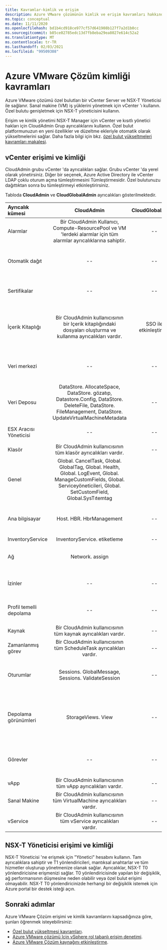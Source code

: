 ```yaml
---
title: Kavramlar-kimlik ve erişim
description: Azure VMware çözümünün kimlik ve erişim kavramları hakkında bilgi edinin
ms.topic: conceptual
ms.date: 11/11/2020
ms.openlocfilehash: bd1b4cd918ce977cf57d641908b127f7a2d1b0cc
ms.sourcegitcommit: b85ce02785edc13d7fb8eba29ea8027e614c52a2
ms.translationtype: MT
ms.contentlocale: tr-TR
ms.lasthandoff: 02/03/2021
ms.locfileid: "99509308"
---
```

# <a name="azure-vmware-solution-identity-concepts"></a>Azure VMware Çözüm kimliği kavramları

Azure VMware çözümü özel bulutları bir vCenter Server ve NSX-T Yöneticisi ile sağlanır. Sanal makine (VM) iş yüklerini yönetmek için vCenter 'ı kullanın. Özel bulutu genişletmek için NSX-T yöneticisini kullanın.

Erişim ve kimlik yönetimi NSX-T Manager için vCenter ve kısıtlı yönetici hakları için CloudAdmin Grup ayrıcalıklarını kullanın. Özel bulut platformunuzun en yeni özellikler ve düzeltme ekleriyle otomatik olarak yükseltmelerini sağlar.  Daha fazla bilgi için bkz. [özel bulut yükseltmeleri kavramları makalesi][concepts-upgrades].

## <a name="vcenter-access-and-identity"></a>vCenter erişimi ve kimliği

CloudAdmin grubu vCenter 'da ayrıcalıkları sağlar. Grubu vCenter 'da yerel olarak yönetirsiniz. Diğer bir seçenek, Azure Active Directory ile vCenter LDAP çoklu oturum açma tümleştirmesini Tümleştirmesidir. Özel bulutunuzu dağıttıktan sonra bu tümleştirmeyi etkinleştirirsiniz. 

Tabloda **CloudAdmin** ve **CloudGlobalAdmin** ayrıcalıkları gösterilmektedir.

|  Ayrıcalık kümesi           | CloudAdmin | CloudGlobalAdmin | Yorum |
| :---                     |    :---:   |       :---:      |   :--:  |
|  Alarmlar                  | Bir CloudAdmin Kullanıcı, Compute-ResourcePool ve VM 'lerdeki alarmlar için tüm alarmlar ayrıcalıklarına sahiptir.     |          --        |  -- |
|  Otomatik dağıt             |  --  |        --        |  Microsoft, ana bilgisayar yönetimi yapar.  |
|  Sertifikalar            |  --  |        --       |  Microsoft, sertifika yönetimi yapar.  |
|  İçerik Kitaplığı         | Bir CloudAdmin kullanıcısının bir Içerik kitaplığındaki dosyaları oluşturma ve kullanma ayrıcalıkları vardır.    |         SSO ile etkinleştirildi.         |  Microsoft, dosyaları Içerik kitaplığındaki ESXi konaklarına dağıtır.  |
|  Veri merkezi              |  --  |        --          |  Microsoft tüm veri merkezi işlemlerini yapar.  |
|  Veri Deposu               | DataStore. AllocateSpace, DataStore. gözatıp, Datastore.Config, DataStore. DeleteFile, DataStore. FileManagement, DataStore. UpdateVirtualMachineMetadata     |    --    |   -- |
|  ESX Aracısı Yöneticisi       |  --  |         --       |  Microsoft tüm işlemleri yapar.  |
|  Klasör                  |  Bir CloudAdmin kullanıcısının tüm klasör ayrıcalıkları vardır.     |  --  |  --  |
|  Genel                  |  Global. CancelTask, Global. GlobalTag, Global. Health, Global. LogEvent, Global. ManageCustomFields, Global. Serviceyöneticileri, Global. SetCustomField, Global.SysTıtemtag         |                  |    |
|  Ana bilgisayar                    |  Host. HBR. HbrManagement      |        --          |  Microsoft, diğer tüm konak işlemlerini yapar.  |
|  InventoryService        |  InventoryService. etiketleme      |        --          |  --  |
|  Ağ                 |  Network. assign    |                  |  Microsoft, diğer tüm ağ işlemlerini yapar.  |
|  İzinler             |  --  |        --       |  Microsoft tüm Izin işlemlerini yapar.  |
|  Profil temelli depolama  |  --  |        --       |  Microsoft tüm profil işlemlerini yapar.  |
|  Kaynak                |  Bir CloudAdmin kullanıcısının tüm kaynak ayrıcalıkları vardır.        |      --       | --   |
|  Zamanlanmış görev          |  Bir CloudAdmin kullanıcısının tüm ScheduleTask ayrıcalıkları vardır.   |   --   | -- |
|  Oturumlar                |  Sessions. GlobalMessage, Sessions. ValidateSession      |   --   |  Microsoft tüm diğer oturum işlemlerini yapar.  |
|  Depolama görünümleri           |  StorageViews. View   |        --          |  Microsoft, diğer tüm depolama görünüm işlemlerini (hizmeti yapılandırır) yapar.  |
|  Görevler                   |  --  |  --   |  Microsoft, görevleri yöneten uzantıları yönetir.  |
|  vApp                    |  Bir CloudAdmin kullanıcısının tüm vApp ayrıcalıkları vardır.  |  --  |  --  |
|  Sanal Makine         |  Bir CloudAdmin kullanıcısının tüm VirtualMachine ayrıcalıkları vardır.  |  --  |  --  |
|  vService                |  Bir CloudAdmin kullanıcısının tüm vService ayrıcalıkları vardır.  |  --  |  --  |

## <a name="nsx-t-manager-access-and-identity"></a>NSX-T Yöneticisi erişimi ve kimliği

NSX-T Yöneticisi 'ne erişmek için "Yönetici" hesabını kullanın. Tam ayrıcalıklara sahiptir ve T1 yönlendiricileri, mantıksal anahtarlar ve tüm hizmetler oluşturup yönetmenize olanak sağlar. Ayrıcalıklar, NSX-T T0 yönlendiricisine erişmenizi sağlar. T0 yönlendiricisinde yapılan bir değişiklik, ağ performansının düşmesine neden olabilir veya özel bulut erişimi olmayabilir. NSX-T T0 yönlendiricinizde herhangi bir değişiklik istemek için Azure portal bir destek isteği açın.
  
## <a name="next-steps"></a>Sonraki adımlar

Azure VMware Çözüm erişimi ve kimlik kavramlarını kapsadığınıza göre, şunları öğrenmek isteyebilirsiniz:

- [Özel bulut yükseltmesi kavramları](concepts-upgrades.md).
- [Azure VMware çözümü Için vSphere rol tabanlı erişim denetimi](concepts-role-based-access-control.md).
- [Azure VMware Çözüm kaynağını etkinleştirme](enable-azure-vmware-solution.md).

<!-- LINKS - external -->

<!-- LINKS - internal -->
[concepts-upgrades]: ./concepts-upgrades.md